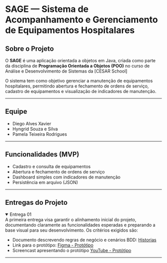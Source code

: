 # SAGE — Sistema de Acompanhamento e Gerenciamento de Equipamentos Hospitalares

## Sobre o Projeto
O **SAGE** é uma aplicação orientada a objetos em Java, criada como parte da disciplina de **Programação Orientada a Objetos (POO)** no curso de Análise e Desenvolvimento de Sistemas da [CESAR School]

O sistema tem como objetivo gerenciar a manutenção de equipamentos hospitalares, permitindo abertura e fechamento de ordens de serviço, cadastro de equipamentos e visualização de indicadores de manutenção.

---

## Equipe
- Diego Alves Xavier  
- Hyngrid Souza e Silva  
- Pamela Teixeira Rodrigues  

---

## Funcionalidades (MVP)
- Cadastro e consulta de equipamentos  
- Abertura e fechamento de ordens de serviço  
- Dashboard simples com indicadores de manutenção  
- Persistência em arquivo (JSON)  

---

## Entregas do Projeto

<details open>
<summary>Entrega 01</summary>
A primeira entrega visa garantir o alinhamento inicial do projeto, documentando claramente as funcionalidades esperadas e preparando a base visual para seu desenvolvimento. Os critérios exigidos são:
  
- Documento descrevendo regras de negócio e cenários BDD: [Historias](Arquivos/Historias.md) 
- Link para o protótipo: [Figma - Protótipo](https://www.figma.com/design/fNpzjR1EqV8dfAkAnqauC4/SAGE?node-id=0-1&p=f)
- Screencast apresentando o protótipo [YouTube - Protótipo](https://youtu.be/WLbz_-dBa8k)  

</details>

---
